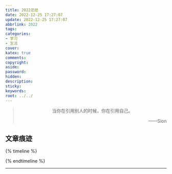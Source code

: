 ```yaml
---
title: 2022总结
date: 2022-12-25 17:27:07
update: 2022-12-25 17:27:07
abbrlink: 2022
tags:
categories:
- 学习
- 生活
cover:
katex: true
comments:
copyright:
aside: 
password:
hidden:
description: 
sticky: 
keywords:
root: ../../
---
```


> <center>当你在引用别人的时候，你在引用自己。</center>
> <p align="right">——Sion</p>
## 文章痕迹
{% timeline %}
<!-- timeline 2022-12-25 17:27:07-->
<!-- endtimeline -->
{% endtimeline %}

-----

